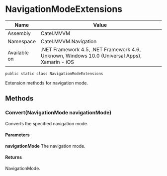 

# NavigationModeExtensions

Name|Value
---|---
Assembly|Catel.MVVM
Namespace|Catel.MVVM.Navigation
Available on|.NET Framework 4.5, .NET Framework 4.6, Unknown, Windows 10.0 (Universal Apps), Xamarin - iOS

```
public static class NavigationModeExtensions
```

Extension methods for navigation mode.



## Methods

### Convert(NavigationMode navigationMode)

Converts the specified navigation mode.

#### Parameters

**navigationMode**
The navigation mode.

#### Returns

NavigationMode.



